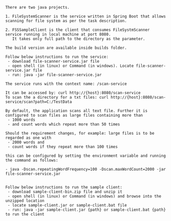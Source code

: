 
	There are two java projects.  

	1. FileSystemScanner is the service written in Spring Boot that allows scanning for file system as per the task description.
	
	2. FSSSampleClient is the client that consumes FileSystmScanner service running in local machine at port 8080. 
	   It takes only full path to the directory as the parameter.
	
	The build version are available inside builds folder.

	Follow below instructions to run the service:
	 - download file-scanner-service.jar file
	 - open shell (in linux) or Command (in windows). Locate file-scanner-service.jar file
	 - run: java -jar file-scanner-service.jar	
	 
	The service runs with the context name: /scan-service

	It can be accessed by: curl http://{host}:8080/scan-service
	To scan the a directory for a txt files: curl http://{host}:8080/scan-service/scan?path=C:/TestData
	
	By default, the application scans all text file. Further it is configured to scan files as large files containing more than 
	 - 1000 words
	 - and count words which repeat more than 50 times
	
	Should the requirement changes, for example: large files is to be regarded as one with 
	 - 2000 words and 
	 - count words if they repeat more than 100 times 
	
	this can be configured by setting the environment variable and running the command as follows:
	 
	- java -Dscan.repeatingWordFrequency=100 -Dscan.maxWordCount=2000 -jar file-scanner-service.jar
	 
	 
	Follow below instructions to run the sample client:
	 - download sample-client-bin.zip file and unzip it  
	 - open shell (in linux) or Command (in windows) and browse into the unzipped location 
	 - locate sample-client.jar or sample-client.bat file
	 - run: java -jar sample-client.jar {path} or sample-client.bat {path} to run the client
	 	
